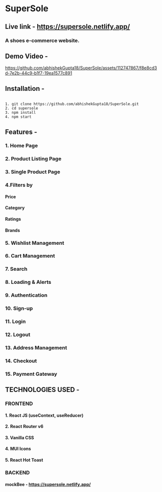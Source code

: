 # SuperSole
## Live link - https://supersole.netlify.app/
### A shoes e-commerce website.
##
## Demo Video - 


https://github.com/abhishekGupta18/SuperSole/assets/112747867/f8e8cd3d-7e2b-44c9-b1f7-19ea1577c891

 ## Installation - 
 ```   
     
1. git clone https://github.com/abhishekGupta18/SuperSole.git
2. cd supersole
3. npm install
4. npm start
```
## Features -

###  1. Home Page
### 2. Product Listing Page
### 3. Single Product Page
### 4.Filters by
#### Price
#### Category
#### Ratings
#### Brands
### 5. Wishlist Management
### 6. Cart Management
### 7. Search
### 8. Loading & Alerts
### 9. Authentication
### 10. Sign-up
### 11. Login
### 12. Logout
### 13. Address Management
### 14. Checkout
### 15. Payment Gateway
##
## TECHNOLOGIES USED - 
### FRONTEND
#### 1. React JS (useContext, useReducer)
#### 2. React Router v6
#### 3. Vanilla CSS
#### 4. MUI Icons
#### 5. React Hot Toast

### BACKEND
#### mockBee - https://supersole.netlify.app/
